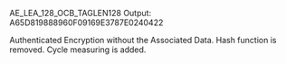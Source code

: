 AE_LEA_128_OCB_TAGLEN128 Output: A65D819888960F09169E3787E0240422

Authenticated Encryption without the Associated Data. Hash function
is removed. Cycle measuring is added.
